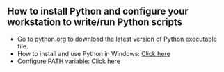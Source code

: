 ## How to install Python and configure your workstation to write/run Python scripts
* Go to [python.org](https://www.python.org/downloads/) to download the latest version of Python executable file.
* How to install and use Python in Windows: [Click here](https://docs.python.org/3/using/windows.html)
* Configure PATH variable: [Click here](https://k0nze.dev/posts/how-install-python-on-windows-11/)

